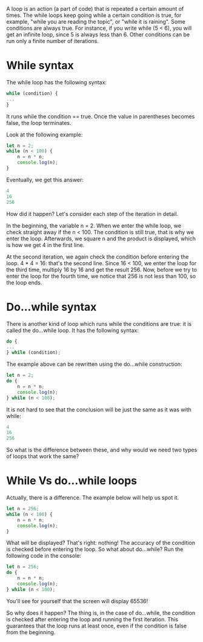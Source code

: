 A loop is an action (a part of code) that is repeated a certain amount of times. The while loops keep going while a certain condition is true, for example, "while you are reading the topic", or "while it is raining". Some conditions are always true. For instance, if you write while (5 < 6), you will get an infinite loop, since 5 is always less than 6. Other conditions can be run only a finite number of iterations.

# While syntax
The while loop has the following syntax:
```javascript
while (condition) {
...
}
```
It runs while the condition == true. Once the value in parentheses becomes false, the loop terminates.

Look at the following example:
```javascript
let n = 2;
while (n < 100) {
    n = n * n;
    console.log(n);
}
```
Eventually, we get this answer:
```javascript
4
16
256
```
How did it happen? Let's consider each step of the iteration in detail.

In the beginning, the variable n = 2. When we enter the while loop, we check straight away if the n < 100. The condition is still true, that is why we enter the loop. Afterwards, we square n and the product is displayed, which is how we get 4 in the first line.

At the second iteration, we again check the condition before entering the loop. 4 * 4 = 16: that's the second line. Since 16 < 100, we enter the loop for the third time, multiply 16 by 16 and get the result 256. Now, before we try to enter the loop for the fourth time, we notice that 256 is not less than 100, so the loop ends.

# Do...while syntax
There is another kind of loop which runs while the conditions are true: it is called the do...while loop. It has the following syntax:
```javascript
do {
...
} while (condition);
```
The example above can be rewritten using the do...while construction:
```javascript
let n = 2;
do {
    n = n * n;
    console.log(n);
} while (n < 100);
```
It is not hard to see that the conclusion will be just the same as it was with while:
```javascript
4
16
256
```
So what is the difference between these, and why would we need two types of loops that work the same?

# While Vs do...while loops
Actually, there is a difference. The example below will help us spot it.
```javascript
let n = 256;
while (n < 100) {
    n = n * n;
    console.log(n);
}
```
What will be displayed? That's right: nothing! The accuracy of the condition is checked before entering the loop. So what about do...while? Run the following code in the console:
```javascript
let n = 256;
do {
    n = n * n;
    console.log(n);
} while (n < 100);
```
You'll see for yourself that the screen will display 65536!

So why does it happen? The thing is, in the case of do...while, the condition is checked after entering the loop and running the first iteration. This guarantees that the loop runs at least once, even if the condition is false from the beginning.


